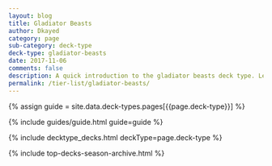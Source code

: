 ```yaml
---
layout: blog
title: Gladiator Beasts
author: Dkayed
category: page
sub-category: deck-type
deck-type: gladiator-beasts
date: 2017-11-06
comments: false
description: A quick introduction to the gladiator beasts deck type. Learn how to play gladiator beasts in no time.
permalink: /tier-list/gladiator-beasts/
---
```


{% assign guide = site.data.deck-types.pages[{{page.deck-type}}] %}

{% include guides/guide.html guide=guide %}

{% include decktype_decks.html deckType=page.deck-type %}

{% include top-decks-season-archive.html %}